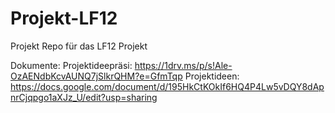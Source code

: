 # Projekt-LF12
Projekt Repo für das LF12 Projekt

Dokumente:
Projektideepräsi: https://1drv.ms/p/s!Ale-OzAENdbKcvAUNQ7jSlkrQHM?e=GfmTqp
Projektideen: https://docs.google.com/document/d/195HkCtKOkIf6HQ4P4Lw5vDQY8dApnrCjqpgo1aXJz_U/edit?usp=sharing
